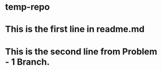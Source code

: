 # temp-repo
# This is the first line in readme.md
# This is the second line from Problem - 1 Branch.